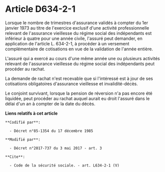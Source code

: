 # Article D634-2-1

Lorsque le nombre de trimestres d'assurance validés à compter du 1er janvier 1973 au titre de l'exercice exclusif d'une
activité professionnelle relevant de l'assurance vieillesse du régime social des indépendants est inférieur à quatre pour une
année civile, l'assuré peut demander, en application de l'article L. 634-2-1, à procéder à un versement complémentaire de
cotisations en vue de la validation de l'année entière. 

L'assuré qui a exercé au cours d'une même année une ou plusieurs activités relevant de l'assurance vieillesse du régime
social des indépendants peut procéder au rachat. 

La demande de rachat n'est recevable que si l'intéressé est à jour de ses cotisations obligatoires d'assurance vieillesse et
invalidité-décès. 

Le conjoint survivant, lorsque la pension de réversion n'a pas encore été liquidée, peut procéder au rachat auquel aurait eu
droit l'assuré dans le délai d'un an à compter de la date du décès.

**Liens relatifs à cet article**

	**Codifié par**:

	  - Décret n°85-1354 du 17 décembre 1985

	**Modifié par**:

	  - Décret n°2017-737 du 3 mai 2017 - art. 3

	**Cite**:

	  - Code de la sécurité sociale. - art. L634-2-1 (V)
